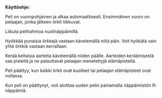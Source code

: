 **Käyttöohje:**

Peli on vuoropohjainen ja alkaa automaattisesti. Ensimmäinen vuoro on pelaajan, jonka jälkeen örkit liikkuvat.

Liikuta pelihahmoa nuolinäppäimillä.

Hyökkää punaisia örkkejä vastaan kävelemällä niitä päin. Voit hyökätä vain yhtä örkkiä vastaan kerrallaan.

Kerää keltaisia aarteita kävelemällä niiden päälle. Aarteiden keräämisestä saa pisteitä ja ne palauttavat pelaajan menetettyjä elämäpisteitä.

Peli päättyy, kun kaikki örkit ovat kuolleet tai pelaajan elämäpisteet ovat nollassa.

Kun peli on päättynyt, voit aloittaa uuden pelin painamalla näppäimistön R-näppäintä.
